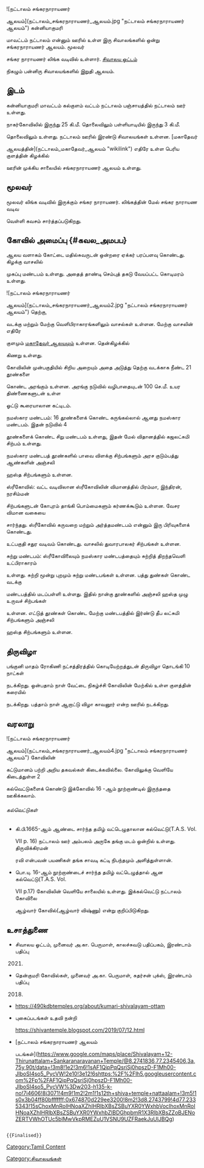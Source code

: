 ![நட்டாலம் சங்கரநாராயணர்
ஆலயம்](நட்டாலம்_சங்கரநாராயணர்_ஆலயம்.jpg "நட்டாலம் சங்கரநாராயணர் ஆலயம்") கன்னியாகுமரி
மாவட்டம் நட்டாலம் என்னும் ஊரில் உள்ள இரு சிவாலங்களில் ஒன்று சங்கரநாராயணர் ஆலயம். மூலவர்
சங்கர நாராயணர் லிங்க வடிவில் உள்ளார். [சிவாலய ஓட்டம்](சிவாலய_ஓட்டம் "wikilink")
நிகழும் பன்னிரு சிவாலயங்களில் இறுதி ஆலயம்.

## இடம்

கன்னியாகுமரி மாவட்டம் கல்குளம் வட்டம் நட்டாலம் பஞ்சாயத்தில் நட்டாலம் ஊர் உள்ளது.
நாகர்கோவிலில் இருந்து 25 கி.மீ. தொலைவிலும் பள்ளியாடியில் இருந்து 3 கி.மீ.
தொலைவிலும் உள்ளது. நட்டாலம் ஊரில் இரண்டு சிவாலயங்கள் உள்ளன. [மகாதேவர்
ஆலயத்தின்](நட்டாலம்_மகாதேவர்_ஆலயம் "wikilink") எதிரே உள்ள பெரிய குளத்தின் கிழக்கில்
ஊரின் முக்கிய சாலையில் சங்கரநாராயணர் ஆலயம் உள்ளது.

## மூலவர்

மூலவர் லிங்க வடிவில் இருக்கும் சங்கர நாராயணர். லிங்கத்தின் மேல் சங்கர நாராயண வடிவ
வெள்ளி கவசம் சார்த்தப்படுகிறது.

## கோவில் அமைப்பு {#கவல_அமபப}

ஆலய வளாகம் கோட்டை மதில்சுவருடன் ஒன்றரை ஏக்கர் பரப்பளவு கொண்டது. கிழக்கு வாசலில்
முகப்பு மண்டபம் உள்ளது. அதைத் தாண்டி செம்புத் தகடு வேயப்பட்ட கொடிமரம் உள்ளது.
![நட்டாலம் சங்கரநாராயணர்
ஆலயம்](நட்டாலம்_சங்கரநாராயணர்_ஆலயம்2.jpg "நட்டாலம் சங்கரநாராயணர் ஆலயம்") தெற்கு,
வடக்கு மற்றும் மேற்கு வெளிபிராகாரங்களிலும் வாசல்கள் உள்ளன. மேற்கு வாசலின் எதிரே
குளமும் [மகாதேவர் ஆலயமும்](நட்டாலம்_மகாதேவர்_ஆலயம் "wikilink") உள்ளன. தென்கிழக்கில்
கிணறு உள்ளது.

கோவிலின் முன்பகுதியில் சிறிய அறையும் அதை அடுத்து தெற்கு வடக்காக நீண்ட 21 தூண்களை
கொண்ட அரங்கும் உள்ளன. அரங்கு நடுவில் வழிபாதையுடன் 100 செ.மீ. உயர திண்ணைகளுடன் உள்ள
ஓட்டு கூரையாலான கட்டிடம்.

நமஸ்கார மண்டபம்: 16 தூண்களைக் கொண்ட கருங்கல்லால் ஆனது நமஸ்கார மண்டபம். இதன் நடுவில் 4
தூண்களைக் கொண்ட சிறு மண்டபம் உள்ளது, இதன் மேல் விதானத்தில் கஜலட்சுமி சிற்பம் உள்ளது.
நமஸ்கார மண்டபத் தூண்களில் பாவை விளக்கு சிற்பங்களும் அரச குடும்பத்து ஆண்களின் அஞ்சலி
ஹஸ்த சிற்பங்களும் உள்ளன.

ஸ்ரீகோவில்: வட்ட வடிவிலான ஸ்ரீகோவிலின் விமானத்தில் பிரம்மா, இந்திரன், நரசிம்மன்
சிற்பங்களுடன் கோபுரம் தாங்கி பொம்மைகளும் கர்ணக்கூடும் உள்ளன. வேசர விமான வகையை
சார்ந்தது. ஸ்ரீகோவில் கருவறை மற்றும் அர்த்தமண்டபம் என்னும் இரு பிரிவுகளைக் கொண்டது.
உட்பகுதி சதுர வடிவம் கொண்டது. வாசலில் துவாரபாலகர் சிற்பங்கள் உள்ளன.

சுற்று மண்டபம்: ஸ்ரீகோவிலையும் நமஸ்கார மண்டபத்தையும் சுற்றித் திறந்தவெளி உட்பிராகாரம்
உள்ளது. சுற்றி மூன்று புறமும் சுற்று மண்டபங்கள் உள்ளன. பத்து துண்கள் கொண்ட வடக்கு
மண்டபத்தில் மடப்பள்ளி உள்ளது. இதில் நான்கு தூண்களில் அஞ்சலி ஹஸ்த முழு உருவச் சிற்பங்கள்
உள்ளன. எட்டுத் தூண்கள் கொண்ட மேற்கு மண்டபத்தில் இர்ண்டு தீப லட்சுமி சிற்பங்களும் அஞ்சலி
ஹஸ்த சிற்பங்களும் உள்ளன.

## திருவிழா

பங்குனி மாதம் ரோகிணி நட்சத்திரத்தில் கொடியேற்றத்துடன் திருவிழா தொடங்கி 10 நாட்கள்
நடக்கிறது. ஒன்பதாம் நாள் வேட்டை நிகழ்ச்சி கோவிலின் மேற்கில் உள்ள குளத்தின் கரையில்
நடக்கிறது. பத்தாம் நாள் ஆறாட்டு விழா காவனூர் என்ற ஊரில் நடக்கிறது.

## வரலாறு

![நட்டாலம் சங்கரநாராயணர்
ஆலயம்](நட்டாலம்_சங்கரநாராயணர்_ஆலயம்4.jpg "நட்டாலம் சங்கரநாராயணர் ஆலயம்") கோவிலின்
கட்டுமானம் பற்றி அறிய தகவல்கள் கிடைக்கவில்லை. கோவிலுக்கு வெளியே கிடைத்துள்ள 2
கல்வெட்டுகளைக் கொண்டு இக்கோவில் 16 -ஆம் நூற்றாண்டில் இருந்ததை ஊகிக்கலாம்.

###### கல்வெட்டுகள்

-   கி.பி.1665-ஆம் ஆண்டை சார்ந்த தமிழ் வட்டெழுதாலான கல்வெட்டு(T.A.S. Vol.
    VII p. 16) நட்டாலம் ஊர் அம்பலம் அருகே தங்கு மடம் ஒன்றில் உள்ளது. திருவிக்கிரமன்
    ரவி என்பவன் பயணிகள் தங்க சாவடி கட்டி நிபந்தமும் அளித்துள்ளான்.
-   பொ.யு. 16-ஆம் நூற்றாண்டைச் சார்ந்த தமிழ் வட்டெழுத்தால் ஆன கல்வெட்டு(T.A.S. Vol.
    VII p.17) கோவிலின் வெளியே சாலையில் உள்ளது. இக்கல்வெட்டு நட்டாலம் கோவிலை
    ஆழ்வார் கோவில்(ஆழ்வார் விஷ்ணு) என்று குறிப்பிடுகிறது.

## உசாத்துணை

-   சிவாலய ஓட்டம், முனைவர் அ.கா. பெருமாள், காலச்சுவடு பதிப்பகம், இரண்டாம் பதிப்பு
    2021.
-   தென்குமரி கோவில்கள், முனைவர் அ.கா. பெருமாள், சுதர்சன் புக்ஸ், இரண்டாம் பதிப்பு
    2018.
-   <https://490kdbtemples.org/about/kumari-shivalayam-ottam>
-   புகைப்படங்கள் உதவி நன்றி
    <https://shivantemple.blogspot.com/2019/07/12.html>
-   [நட்டாலம் சங்கரநாராயணர் ஆலயம்
    படங்கள்](https://www.google.com/maps/place/Shivalayam+12-Thirunattalam+Sankaranarayanan+Temple/@8.2741836,77.2345406,3a,75y,90t/data=!3m8!1e2!3m6!1sAF1QipPqQsriSj0hpszD-F1Mh00-JlboSI4so5_PycVW!2e10!3e12!6shttps:%2F%2Flh5.googleusercontent.com%2Fp%2FAF1QipPqQsriSj0hpszD-F1Mh00-JlboSI4so5_PycVW%3Dw203-h135-k-no!7i4606!8i3071!4m9!1m2!2m1!1s12th+shiva+temple+nattaalam+!3m5!1s0x3b04ff80bfffffff:0x674870d229ee3200!8m2!3d8.2743799!4d77.2335343!15sChoxMnRoIHNoaXZhIHRlbXBsZSBuYXR0YWxhbVocIhoxMnRoIHNoaXZhIHRlbXBsZSBuYXR0YWxhbZIBDGhpbmR1X3RlbXBsZZoBJENoZERTVWhOTUc5blMwVkpRMEZuU1VSNU9UZFRaekJuUlJBQg)

```{=mediawiki}
{{Finalised}}
```
[Category:Tamil Content](Category:Tamil_Content "wikilink")
[Category:சிவாலயங்கள்](Category:சிவாலயங்கள் "wikilink")
